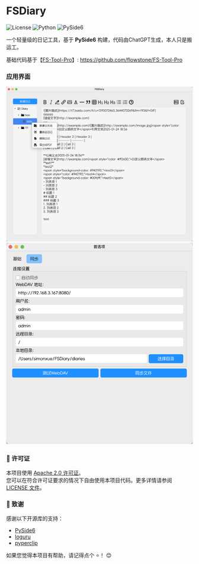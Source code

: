 # FSDiary
![License](https://img.shields.io/badge/license-Apache%202.0-blue)
![Python](https://img.shields.io/badge/python-3.9%2B-blue)
![PySide6](https://img.shields.io/badge/PySide-6.8.1%2B-orange)

一个轻量级的日记工具，基于 **PySide6** 构建，代码由ChatGPT生成，本人只是搬运工。

基础代码基于【[FS-Tool-Pro](https://github.com/flowstone/FS-Tool-Pro)】: https://github.com/flowstone/FS-Tool-Pro

### 应用界面
<img src="https://raw.githubusercontent.com/flowstone/FSDiary/main/preview/1.png" alt="应用截图">
<img src="https://raw.githubusercontent.com/flowstone/FSDiary/main/preview/2.png" alt="应用截图">


### 📜 许可证

本项目使用 [Apache 2.0 许可证](https://github.com/flowstone/FSDiary/blob/main/LICENSE)。  
您可以在符合许可证要求的情况下自由使用本项目代码。更多详情请参阅 [LICENSE 文件](https://github.com/flowstone/FSDiary/blob/main/LICENSE)。



### 🙌 致谢

感谢以下开源库的支持：

- [PySide6](https://doc.qt.io/qtforpython-6/)
- [loguru](https://github.com/Delgan/loguru)
- [pyperclip](https://github.com/asweigart/pyperclip)

如果您觉得本项目有帮助，请记得点个 ⭐️！ 😊
